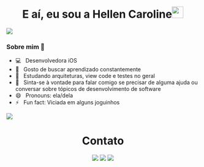 <h1 align="center">E aí, eu sou a Hellen Caroline<img src="https://github.com/souvikguria98/souvikguria98/blob/master/Hi.gif" width="30"> </h1>

<a href="https://www.youtube.com/watch?v=dQw4w9WgXcQ"><img src="https://user-images.githubusercontent.com/73097560/115834477-dbab4500-a447-11eb-908a-139a6edaec5c.gif"></a>

### Sobre mim 🚀

- 💻  &nbsp; Desenvolvedora iOS
- 🔭  &nbsp; Gosto de buscar aprendizado constantemente
- 🌱  &nbsp; Estudando arquiteturas, view code e testes no geral
- 💬  &nbsp; Sinta-se à vontade para falar comigo se precisar de alguma ajuda ou conversar sobre tópicos de desenvolvimento de software
- 😄  &nbsp; Pronouns: ela/dela
- ⚡   &nbsp; Fun fact: Viciada em alguns joguinhos

<a href="https://www.youtube.com/watch?v=dQw4w9WgXcQ"><img src="https://user-images.githubusercontent.com/73097560/115834477-dbab4500-a447-11eb-908a-139a6edaec5c.gif"></a>

<h1 align="center">Contato</h1>

<div align ="center"> 
  <a href="https://www.instagram.com/hc.azev" target="_blank"><img src="https://img.shields.io/badge/-Instagram-%23333?style=for-the-badge&logo=instagram&logoColor=white" target="_blank"></a>
  <a href = "mailto:azev.hellen@gmail.com"><img src="https://img.shields.io/badge/-Gmail-%23333?style=for-the-badge&logo=gmail&logoColor=white" target="_blank"></a>
  <a href="https://www.linkedin.com/in/hellen-caroline-917b83169" target="_blank"><img src="https://img.shields.io/badge/-LinkedIn-%23333?style=for-the-badge&logo=linkedin&logoColor=white" target="_blank"></a> 
</div>

